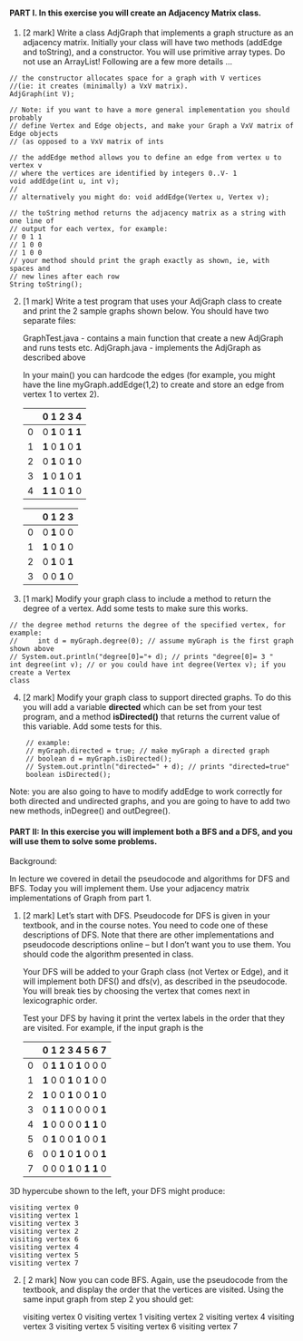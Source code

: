 #### PART I. In this exercise you will create an Adjacency Matrix class.

1. [2 mark] Write a class AdjGraph that implements a graph structure as an adjacency matrix. Initially your class will have two methods (addEdge and toString), and a constructor. You will use primitive array types. Do not use an ArrayList! Following are a few more details ...

```
// the constructor allocates space for a graph with V vertices
//(ie: it creates (minimally) a VxV matrix).
AdjGraph(int V);

// Note: if you want to have a more general implementation you should probably
// define Vertex and Edge objects, and make your Graph a VxV matrix of Edge objects
// (as opposed to a VxV matrix of ints

// the addEdge method allows you to define an edge from vertex u to vertex v
// where the vertices are identified by integers 0..V- 1
void addEdge(int u, int v);
//
// alternatively you might do: void addEdge(Vertex u, Vertex v);

// the toString method returns the adjacency matrix as a string with one line of
// output for each vertex, for example:
// 0 1 1
// 1 0 0
// 1 0 0
// your method should print the graph exactly as shown, ie, with spaces and
// new lines after each row
String toString();
```
2. [1 mark] Write a test program that uses your AdjGraph class to create and print the 2 sample graphs shown below. You should have two separate files:

    GraphTest.java - contains a main function that create a new AdjGraph and runs tests etc.
    AdjGraph.java - implements the AdjGraph as described above

    In your main() you can hardcode the edges (for example, you might have the line myGraph.addEdge(1,2) to create and store an edge from vertex 1 to vertex 2).
    
    |  |0 1 2 3 4|
    |---|---|
    |0| 0 **1** 0 **1** **1**|
    |1| **1** 0 **1** 0 **1**|
    |2| 0 **1** 0 **1** 0|
    |3| **1** 0 **1** 0 **1**|
    |4| **1** **1** 0 **1** 0|

    | |0 1 2 3|
    |---|---|
    |0|0 **1** 0 0|
    |1|**1** 0 **1** 0|
    |2|0 **1** 0 **1**|
    |3|0 0 **1** 0|

3. [1 mark] Modify your graph class to include a method to return the degree of a vertex. Add some tests to make sure this works.
```
// the degree method returns the degree of the specified vertex, for example:
//     int d = myGraph.degree(0); // assume myGraph is the first graph shown above
// System.out.println("degree[0]="+ d); // prints "degree[0]= 3 "
int degree(int v); // or you could have int degree(Vertex v); if you create a Vertex
class
```

4. [2 mark] Modify your graph class to support directed graphs. To do this you will add a variable **directed** which can be set from your test program, and a method **isDirected()** that returns the current value of this variable. Add some tests for this.
```
    // example:
    // myGraph.directed = true; // make myGraph a directed graph
    // boolean d = myGraph.isDirected();
    // System.out.println("directed=" + d); // prints "directed=true"
    boolean isDirected();
```

Note: you are also going to have to modify addEdge to work correctly for both directed and undirected
       graphs, and you are going to have to add two new methods, inDegree() and outDegree().


#### PART II: In this exercise you will implement both a BFS and a DFS, and you will use them to solve some problems.

Background:

In lecture we covered in detail the pseudocode and algorithms for DFS and BFS. Today you will implement them. Use your adjacency matrix implementations of Graph from part 1.

1. [2 mark] Let’s start with DFS. Pseudocode for DFS is given in your textbook, and in the course notes. You need to code one of these descriptions of DFS. Note that there are other implementations and pseudocode descriptions online – but I don’t want you to use them. You should code the algorithm presented in class.

    Your DFS will be added to your Graph class (not Vertex or Edge), and it will implement both DFS() and dfs(v), as described in the pseudocode. You will break ties by choosing the vertex that comes next in lexicographic order.

    Test your DFS by having it print the vertex labels in the order that they are visited. For example, if the input graph is the
    
    |  | 0 1 2 3 4 5 6 7|
    |---|---|
    |0| 0 **1** **1** 0 **1** 0 0 0|
    |1| **1** 0 0 **1** 0 **1** 0 0|
    |2| **1** 0 0 **1** 0 0 **1** 0|
    |3| 0 **1** **1** 0 0 0 0 **1**|
    |4| **1** 0 0 0 0 **1** **1** 0|
    |5| 0 **1** 0 0 **1** 0 0 **1**|
    |6| 0 0 **1** 0 **1** 0 0 **1**|
    |7| 0 0 0 **1** 0 **1** **1** 0|

3D hypercube shown to the left, your DFS might produce:

    visiting vertex 0
    visiting vertex 1
    visiting vertex 3
    visiting vertex 2
    visiting vertex 6
    visiting vertex 4
    visiting vertex 5
    visiting vertex 7

2. [ 2 mark] Now you can code BFS. Again, use the pseudocode from the textbook, and display the order that the vertices are visited. Using the same input graph from step 2 you should get:

    visiting vertex 0
    visiting vertex 1
    visiting vertex 2
    visiting vertex 4
    visiting vertex 3
    visiting vertex 5
    visiting vertex 6
    visiting vertex 7
